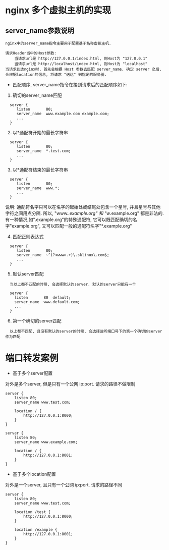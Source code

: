 # nginx 多个虚拟主机的实现

## server_name参数说明

```
nginx中的server_name指令主要用于配置基于名称虚拟主机.

请求Header当中的Host参数:
    当请求url是 http://127.0.0.1/index.html, 则Host为 "127.0.0.1"
    当请求url是 http://localhost/index.html, 则Host为 "localhost"
当请求到达nginx时, 首先会根据 Host 参数去匹配 server_name, 确定 server 之后,
会根据location的信息, 将请求 "送达" 到指定的服务器.
```

- 匹配顺序, server_name指令在接到请求后的匹配顺序如下:
 1. 确切的server_name匹配
 ```
   server {
      listen       80;
      server_name  www.example.com example.com;
      ...
   }
 ```
 
 2. 以*通配符开始的最长字符串
 ```
   server {
      listen       80;
      server_name  *.test.com;
      ...
   }
 ```
 
 3. 以*通配符结束的最长字符串
 ```
   server {
      listen       80;
      server_name  www.*;
      ...
   }
 ```
 
 说明: 通配符名字只可以在名字的起始处或结尾处包含一个星号, 并且星号与其他字符之间用点分隔. 所以,
 "www.*.example.org" 和 "w*.example.org" 都是非法的. 有一种情况,如".example.org"的特殊通配符,
 它可以既匹配确切的名字"example.org", 又可以匹配一般的通配符名字"*.example.org"
 
 4. 匹配正则表达式
 ```
   server {
      listen       80;
      server_name  ~^(?<www>.+)\.sklinux\.com$;
      ...
   }
 ```
 
 5. 默认server匹配
 ```
   当以上都不匹配的时候, 会选择默认的server. 默认的server只能有一个
 
   server {
     listen       80  default;
     server_name  www.default.com;
     ...
   }
 ```
 
 6. 第一个确切的server匹配
 ```
   以上都不匹配, 且没有默认的server的时候, 会选择监听端口号下的第一个确切的server作为匹配
 ```

# 端口转发案例

- 基于多个server配置

对外是多个server, 但是只有一个公网 ip:port. 请求的路径不做限制

```
server {
    listen 80;
    server_name www.test.com;
    
    location / {
        http://127.0.0.1:8000;
    }
}

server {
    listen 80;
    server_name www.example.com;
    
    location / {
        http://127.0.0.1:8001;
    }
}
```

- 基于多个location配置

对外是一个server, 且只有一个公网 ip:port. 请求的路径不同

```
server {
    listen 80;
    server_name www.test.com;
    
    location /test {
        http://127.0.0.1:8000;
    }
    
    location /example {
        http://127.0.0.1:8001;
    }
}
```
